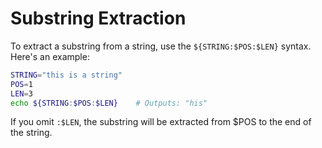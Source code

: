 # Substring Extraction

To extract a substring from a string, use the `${STRING:$POS:$LEN}` syntax. Here's an example:

```bash
STRING="this is a string"
POS=1
LEN=3
echo ${STRING:$POS:$LEN}    # Outputs: "his"
```

If you omit `:$LEN`, the substring will be extracted from $POS to the end of the string.
